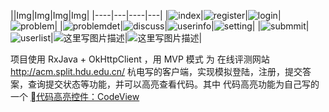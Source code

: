 



||Img|Img|Img|Img|
|----|---|----|---|
|![index](http://img.blog.csdn.net/20161103212618955)|![register](http://img.blog.csdn.net/20161103212708841)|![login](http://img.blog.csdn.net/20161103212647435)|   ![problem](http://img.blog.csdn.net/20161103212629456)|
|![problemdet](http://img.blog.csdn.net/20161103212731254)|![discuss](http://img.blog.csdn.net/20161103212747973)|![userinfo](http://img.blog.csdn.net/20161103212800411)|![setting](http://img.blog.csdn.net/20161103212814177)|
|![submmit](http://img.blog.csdn.net/20161103212825630)|![userlist](http://img.blog.csdn.net/20161103212836771)|![这里写图片描述](http://img.blog.csdn.net/20161103213629392)|![这里写图片描述](http://img.blog.csdn.net/20161103213830924)|




项目使用 RxJava + OkHttpClient ，用 MVP 模式 为 在线评测网站  http://acm.split.hdu.edu.cn/  杭电写的客户端，实现模拟登陆，注册，提交答案，查询提交状态等功能，并可以高亮查看代码。其中 代码高亮功能为自己写的一个 [代码高亮控件：CodeView](https://github.com/Thereisnospon/CodeView) 